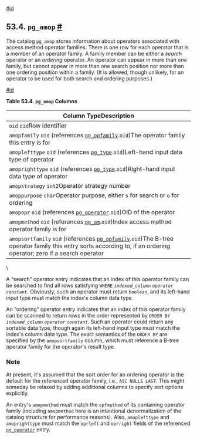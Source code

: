[#id](#CATALOG-PG-AMOP)

## 53.4. `pg_amop` [#](#CATALOG-PG-AMOP)



The catalog `pg_amop` stores information about operators associated with access method operator families. There is one row for each operator that is a member of an operator family. A family member can be either a *search* operator or an *ordering* operator. An operator can appear in more than one family, but cannot appear in more than one search position nor more than one ordering position within a family. (It is allowed, though unlikely, for an operator to be used for both search and ordering purposes.)

[#id](#id-1.10.4.6.4)

**Table 53.4. `pg_amop` Columns**

| Column TypeDescription                                                                                                                                                                          |
| ----------------------------------------------------------------------------------------------------------------------------------------------------------------------------------------------- |
| `oid` `oid`Row identifier                                                                                                                                                                       |
| `amopfamily` `oid` (references [`pg_opfamily`](catalog-pg-opfamily).`oid`)The operator family this entry is for                                                                            |
| `amoplefttype` `oid` (references [`pg_type`](catalog-pg-type).`oid`)Left-hand input data type of operator                                                                                  |
| `amoprighttype` `oid` (references [`pg_type`](catalog-pg-type).`oid`)Right-hand input data type of operator                                                                                |
| `amopstrategy` `int2`Operator strategy number                                                                                                                                                   |
| `amoppurpose` `char`Operator purpose, either `s` for search or `o` for ordering                                                                                                                 |
| `amopopr` `oid` (references [`pg_operator`](catalog-pg-operator).`oid`)OID of the operator                                                                                                 |
| `amopmethod` `oid` (references [`pg_am`](catalog-pg-am).`oid`)Index access method operator family is for                                                                                   |
| `amopsortfamily` `oid` (references [`pg_opfamily`](catalog-pg-opfamily).`oid`)The B-tree operator family this entry sorts according to, if an ordering operator; zero if a search operator |

\


A “search” operator entry indicates that an index of this operator family can be searched to find all rows satisfying `WHERE` *`indexed_column`* *`operator`* *`constant`*. Obviously, such an operator must return `boolean`, and its left-hand input type must match the index's column data type.

An “ordering” operator entry indicates that an index of this operator family can be scanned to return rows in the order represented by `ORDER BY` *`indexed_column`* *`operator`* *`constant`*. Such an operator could return any sortable data type, though again its left-hand input type must match the index's column data type. The exact semantics of the `ORDER BY` are specified by the `amopsortfamily` column, which must reference a B-tree operator family for the operator's result type.

### Note

At present, it's assumed that the sort order for an ordering operator is the default for the referenced operator family, i.e., `ASC NULLS LAST`. This might someday be relaxed by adding additional columns to specify sort options explicitly.

An entry's `amopmethod` must match the `opfmethod` of its containing operator family (including `amopmethod` here is an intentional denormalization of the catalog structure for performance reasons). Also, `amoplefttype` and `amoprighttype` must match the `oprleft` and `oprright` fields of the referenced [`pg_operator`](catalog-pg-operator) entry.